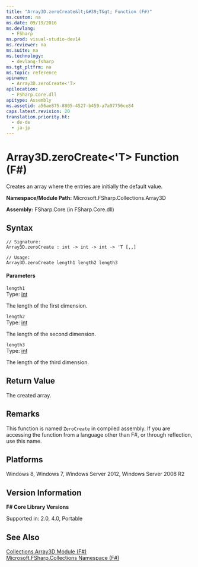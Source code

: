 ```yaml
---
title: "Array3D.zeroCreate&lt;&#39;T&gt; Function (F#)"
ms.custom: na
ms.date: 09/19/2016
ms.devlang: 
  - FSharp
ms.prod: visual-studio-dev14
ms.reviewer: na
ms.suite: na
ms.technology: 
  - devlang-fsharp
ms.tgt_pltfrm: na
ms.topic: reference
apiname: 
  - Array3D.zeroCreate<'T>
apilocation: 
  - FSharp.Core.dll
apitype: Assembly
ms.assetid: a56ae875-8805-4527-b459-a7a97756ce84
caps.latest.revision: 20
translation.priority.ht: 
  - de-de
  - ja-jp
---
```

# Array3D.zeroCreate&lt;&#39;T&gt; Function (F#)
Creates an array where the entries are initially the default value.  
  
 **Namespace/Module Path:** Microsoft.FSharp.Collections.Array3D  
  
 **Assembly:** FSharp.Core (in FSharp.Core.dll)  
  
## Syntax  
  
```  
// Signature:  
Array3D.zeroCreate : int -> int -> int -> 'T [,,]  
  
// Usage:  
Array3D.zeroCreate length1 length2 length3  
```  
  
#### Parameters  
 `length1`  
 Type: [int](../vs140/Core.int-Type-Abbreviation--F#-.md)  
  
 The length of the first dimension.  
  
 `length2`  
 Type: [int](../vs140/Core.int-Type-Abbreviation--F#-.md)  
  
 The length of the second dimension.  
  
 `length3`  
 Type: [int](../vs140/Core.int-Type-Abbreviation--F#-.md)  
  
 The length of the third dimension.  
  
## Return Value  
 The created array.  
  
## Remarks  
 This function is named `ZeroCreate` in compiled assembly. If you are accessing the function from a language other than F#, or through reflection, use this name.  
  
## Platforms  
 Windows 8, Windows 7, Windows Server 2012, Windows Server 2008 R2  
  
## Version Information  
 **F# Core Library Versions**  
  
 Supported in: 2.0, 4.0, Portable  
  
## See Also  
 [Collections.Array3D Module (F#)](../vs140/Collections.Array3D-Module--F#-.md)   
 [Microsoft.FSharp.Collections Namespace (F#)](../Topic/Microsoft.FSharp.Collections%20Namespace%20\(F%23\).md)